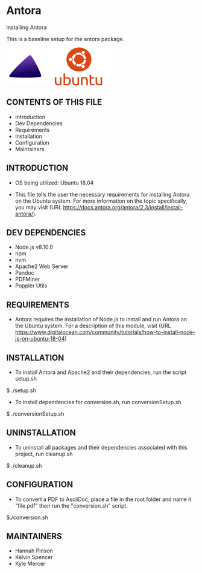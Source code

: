  # Antora

Installing Antora

This is a baseline setup for the antora package.

<img src="./img/antora2.jpg" width="100" height="100"/> <img src="./img/ubuntu.jpg" width="175" height="100"/>

CONTENTS OF THIS FILE
---------------------

* Introduction
* Dev Dependencies
* Requirements
 * Installation
 * Configuration
 * Maintainers


 INTRODUCTION
------------

* OS being utilized: Ubuntu 18.04 

* This file tells the user the necessary requirements for installing Antora on the Ubuntu system. 
For more information on the topic specifically, you may visit 
(URL https://docs.antora.org/antora/2.3/install/install-antora/). 

DEV DEPENDENCIES
----------------
* Node.js v8.10.0
 * npm
 * nvm
* Apache2 Web Server
* Pandoc
* PDFMiner
* Poppler Utils

REQUIREMENTS
------------

* Antora requires the installation of Node.js to install and run Antora on the Ubuntu system.
For a description of this module, visit (URL https://www.digitalocean.com/community/tutorials/how-to-install-node-js-on-ubuntu-18-04)

INSTALLATION
------------

* To install Antora and Apache2 and their dependencies, run the script setup.sh

$ ./setup.sh

* To install dependencies for conversion.sh, run conversionSetup.sh

$ ./conversionSetup.sh

UNINSTALLATION
--------------
* To uninstall all packages and their dependencies associated with this project, run cleanup.sh

$ ./cleanup.sh

CONFIGURATION
-------------

* To convert a PDF to AsciiDoc, place a file in the root folder and name it "file.pdf" then run the "conversion.sh" script.

$./conversion.sh

MAINTAINERS
-----------

* Hannah Pinson
* Kelvin Spencer
* Kyle Mercer 

